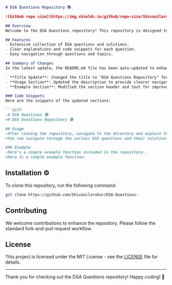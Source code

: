 ```markdown
# DSA Questions Repository 📚

![GitHub repo size](https://img.shields.io/github/repo-size/Shivanilarokar/DSA-Questions-) ![GitHub language count](https://img.shields.io/github/languages/count/Shivanilarokar/DSA-Questions-) ![GitHub last commit](https://img.shields.io/github/last-commit/Shivanilarokar/DSA-Questions-)

## Overview
Welcome to the DSA Questions repository! This repository is designed to help developers prepare for coding interviews by providing a collection of Data Structures and Algorithms (DSA) questions along with their solutions. Each question is detailed with explanations and code snippets to enhance understanding.

## Features
- Extensive collection of DSA questions and solutions.
- Clear explanations and code snippets for each question.
- Easy navigation through questions and topics.

## Summary of Changes
In the latest update, the README.md file has been auto-updated to enhance clarity and improve the user experience. The following changes were made:

- **Title Update**: Changed the title to "DSA Questions Repository" for better clarity.
- **Usage Section**: Updated the description to provide clearer navigation instructions.
- **Example Section**: Modified the section header and text for improved readability.

### Code Snippets
Here are the snippets of the updated sections:

```diff
-# DSA Questions 📚
+# DSA Questions Repository 📚

## Usage
-After cloning the repository, navigate to the directory and explore the various DSA questions and solutions provided.
+You can navigate through the various DSA questions and their solutions provided in this repository. Each question is detailed with explanations and code snippets to help you understand the concepts better.

### Example
-Here’s a simple example function included in the repository:
+Here is a simple example function:
```

## Installation ⚙️
To clone this repository, run the following command:

```bash
git clone https://github.com/Shivanilarokar/DSA-Questions-
```

## Contributing
We welcome contributions to enhance the repository. Please follow the standard fork-and-pull request workflow.

## License
This project is licensed under the MIT License - see the [LICENSE](LICENSE) file for details.

---

Thank you for checking out the DSA Questions repository! Happy coding! 🚀
```